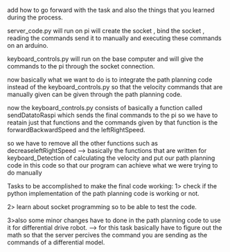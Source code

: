 add how to go forward with the task and also the things that you learned during
the process.

server_code.py will run on pi will create the socket , bind the socket , reading the commands send it to manually and executing these commands on an arduino.

keyboard_controls.py will run on the base computer and will give the commands to the pi through the socket connection.

now basically what we want to do is to integrate the path planning code instead of the keyboard_controls.py so that the velocity commands that are manually given can be given through the path planning code.

now the keyboard_controls.py consists of basically a function called sendDatatoRaspi which sends the final commands to the pi so we have to reatain just that functions and the commands given by that function is
the forwardBackwardSpeed and the leftRightSpeed.

so we have to remove all the other functions such as decreaseleftRightSpeed --> basically the functions that are written for keyboard_Detection of calculating the velocity and put our path planning code in this
code so that our program can achieve what we were trying to do manually

Tasks to be accomplished to make the final code working:
1> check if the python implementation of the path planning code is working or not.

2> learn about socket programming so to be able to test the code.


3>also some minor changes have to done in the path planning code to use it for differential drive robot.
    --> for this task basically have to figure out the math so that the server percives the command you are sending as the commands of a differential model.
